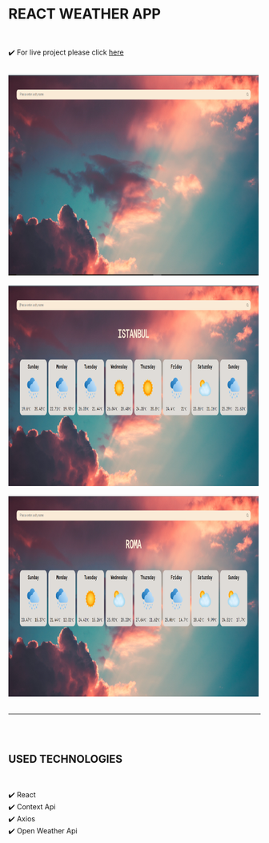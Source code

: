 # REACT WEATHER APP

<br>

✔️ For live project please click [here]('https://react-weather-app-rho-sage.vercel.app/')

<br>


<img src='./src/assets/images/weatherapp.png' alt='weatherapp' width='500px' height='400px' />

<br>
<br>

<img src='./src/assets/images/weatherapp2.png' alt='weatherapp' width='500px' height='400px' />

<br>
<br>

<img src='./src/assets/images/weatherapp3.png' alt='weatherapp' width='500px' height='400px' />

<br>
<br>
<hr>
<br>
<br>

## USED TECHNOLOGIES

<br>



✔️ React<br>
✔️ Context Api<br>
✔️ Axios<br>
✔️ Open Weather Api<br>
